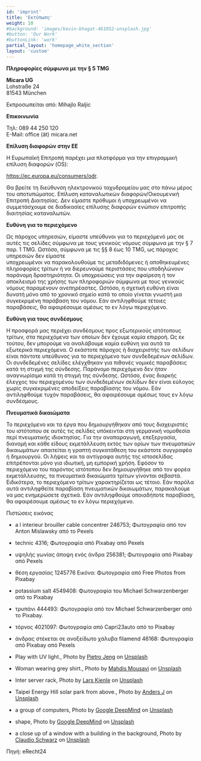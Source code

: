 ```yaml
---
id: 'imprint'
title: 'Εκτύπωση'
weight: 10
#background: 'images/kevin-bhagat-461952-unsplash.jpg'
#button: 'Our Work'
#buttonLink: 'work'
partial_layout: 'homepage_white_section'
layout: 'custom'
---
```


**Πληροφορίες σύμφωνα με την § 5 TMG**

**Micara UG** <br>
Lohstraße 24 <br>
81543 München 

Εκπροσωπείται από: 
Mihajlo Raljic 

**Επικοινωνία**

Τηλ: 089 44 250 120  
E-Mail: office (ät) micara.net 

**Επίλυση διαφορών στην ΕΕ**

Η Ευρωπαϊκή Επιτροπή παρέχει μια πλατφόρμα για την επιγραμμική επίλυση διαφορών (OS): 

https://ec.europa.eu/consumers/odr. 

Θα βρείτε τη διεύθυνση ηλεκτρονικού ταχυδρομείου μας στο πάνω μέρος του αποτυπώματος. 
 Επίλυση καταναλωτικών διαφορών/Οικουμενική Επιτροπή Διαιτησίας. Δεν είμαστε πρόθυμοι ή υποχρεωμένοι να συμμετάσχουμε σε διαδικασίες επίλυσης διαφορών ενώπιον επιτροπής διαιτησίας καταναλωτών. 

**Ευθύνη για το περιεχόμενο**

Ως πάροχος υπηρεσιών, είμαστε υπεύθυνοι για το περιεχόμενό μας σε αυτές τις σελίδες σύμφωνα με τους γενικούς νόμους σύμφωνα με την § 7 παρ. 1 TMG. Ωστόσο, σύμφωνα με τις §§ 8 έως 10 TMG, ως πάροχος υπηρεσιών δεν είμαστε  
υποχρεωμένοι να παρακολουθούμε τις μεταδιδόμενες ή αποθηκευμένες πληροφορίες τρίτων ή να διερευνούμε περιστάσεις που υποδηλώνουν παράνομη δραστηριότητα. Οι υποχρεώσεις για την αφαίρεση ή τον αποκλεισμό της χρήσης των πληροφοριών σύμφωνα με τους γενικούς νόμους παραμένουν ανεπηρέαστες. Ωστόσο, η σχετική ευθύνη είναι δυνατή μόνο από το χρονικό σημείο κατά το οποίο γίνεται γνωστή μια συγκεκριμένη παράβαση του νόμου. Εάν αντιληφθούμε τέτοιες παραβάσεις, θα αφαιρέσουμε αμέσως το εν λόγω περιεχόμενο. 

**Ευθύνη για τους συνδέσμους**

Η προσφορά μας περιέχει συνδέσμους προς εξωτερικούς ιστότοπους τρίτων, στα περιεχόμενα των οποίων δεν έχουμε καμία επιρροή. Ως εκ τούτου, δεν μπορούμε να αναλάβουμε καμία ευθύνη για αυτά τα εξωτερικά περιεχόμενα. Ο εκάστοτε πάροχος ή διαχειριστής των σελίδων είναι πάντοτε υπεύθυνος για το περιεχόμενο των συνδεδεμένων σελίδων. Οι συνδεδεμένες σελίδες ελέγχθηκαν για πιθανές νομικές παραβάσεις κατά τη στιγμή της σύνδεσης. Παράνομο περιεχόμενο δεν ήταν αναγνωρίσιμο κατά τη στιγμή της σύνδεσης. Ωστόσο, ένας διαρκής έλεγχος του περιεχομένου των συνδεδεμένων σελίδων δεν είναι εύλογος χωρίς συγκεκριμένες αποδείξεις παραβίασης του νόμου. Εάν αντιληφθούμε τυχόν παραβάσεις, θα αφαιρέσουμε αμέσως τους εν λόγω συνδέσμους. 

**Πνευματικά δικαιώματα**

Το περιεχόμενο και τα έργα που δημιουργήθηκαν από τους διαχειριστές του ιστότοπου σε αυτές τις σελίδες υπόκεινται στη γερμανική νομοθεσία περί πνευματικής ιδιοκτησίας. Για την αναπαραγωγή, επεξεργασία, διανομή και κάθε είδους εκμετάλλευση εκτός των ορίων των πνευματικών δικαιωμάτων απαιτείται η γραπτή συγκατάθεση του εκάστοτε συγγραφέα ή δημιουργού. Οι λήψεις και τα αντίγραφα αυτής της ιστοσελίδας επιτρέπονται μόνο για ιδιωτική, μη εμπορική χρήση. Εφόσον το περιεχόμενο του παρόντος ιστότοπου δεν δημιουργήθηκε από τον φορέα εκμετάλλευσης, τα πνευματικά δικαιώματα τρίτων γίνονται σεβαστά. Ειδικότερα, το περιεχόμενο τρίτων χαρακτηρίζεται ως τέτοιο. Εάν παρόλα αυτά αντιληφθείτε παραβίαση πνευματικών δικαιωμάτων, παρακαλούμε να μας ενημερώσετε σχετικά. Εάν αντιληφθούμε οποιαδήποτε παραβίαση, θα αφαιρέσουμε αμέσως το εν λόγω περιεχόμενο. 

Πιστώσεις εικόνας 

* a l interieur brouiller cable concentrer 246753; Φωτογραφία από τον Anton Mislawsky από το Pexels 

* technic 4316; Φωτογραφία από Pixabay από Pexels 

* υψηλής γωνίας άποψη ενός άνδρα 256381; Φωτογραφία από Pixabay από Pexels 

* θέση εργασίας 1245776 Εικόνα: Φωτογραφία από Free Photos from Pixabay 

* potassium salt 4549408: Φωτογραφία του Michael Schwarzenberger από το Pixabay 

* τρυπάνι 444493: Φωτογραφία από τον Michael Schwarzenberger από το Pixabay. 

* τόρνος 4021097: Φωτογραφία από Capri23auto από το Pixabay 

* άνδρας στέκεται σε ανοξείδωτο χάλυβα filamend 46168: Φωτογραφία από Pixabay από Pexels 

* Play with UV light., Photo by [Pietro Jeng](https://unsplash.com/photos/n6B49lTx7NM) on [Unsplash](https://unsplash.com)
* Woman wearing grey shirt., Photo by [Mahdis Mousavi](https://unsplash.com/photos/hJ5uMIRNg5k) on [Unsplash](https://unsplash.com)
* Inter server rack, Photo by [Lars Kienle](https://unsplash.com/photos/r3pIy-3Xgmg) on [Unsplash](https://unsplash.com)
* Taipei Energy Hill solar park from above., Photo by [Anders J](https://unsplash.com/photos/hxUcl0nUsIY) on [Unsplash](https://unsplash.com)
* a group of computers, Photo by [Google DeepMind](https://unsplash.com/photos/D_YZmKGSyic) on [Unsplash](https://unsplash.com)
* shape, Photo by [Google DeepMind](https://unsplash.com/photos/ggeXPf_ykAU) on [Unsplash](https://unsplash.com)
* a close up of a window with a building in the background, Photo by [Claudio Schwarz](https://unsplash.com/photos/fyeOxvYvIyY) on [Unsplash](https://unsplash.com)

Πηγή: eRecht24 
